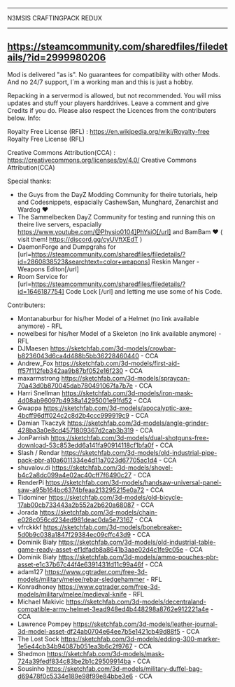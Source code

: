 -------------
N3MSIS CRAFTINGPACK REDUX

-------------
https://steamcommunity.com/sharedfiles/filedetails/?id=2999980206
-------------

Mod is delivered "as is". No guarantees for compatibility with other Mods.
And no 24/7 support, I´m a working man and this is just a hobby.

Repacking in a servermod is allowed, but not recommended. You will miss updates and stuff your players harddrives.
Leave a comment and give Credits if you do. Please also respect the Licences from the contributers below. 
Info: 

 Royalty Free License (RFL) : https://en.wikipedia.org/wiki/Royalty-free Royalty Free License (RFL) 
 
 Creative Commons Attribution(CCA) : https://creativecommons.org/licenses/by/4.0/ Creative Commons Attribution(CCA)

Special thanks:

- the Guys from the DayZ Modding Community for theire tutorials, help and Codesnippets, espacially CashewSan, Munghard, Zenarchist and Wardog ♥
- The Sammelbecken DayZ Community for testing and running this on theire live servers, espacially https://www.youtube.com/@Physio0104]PhYsiO[/url] and BamBam ♥ ( visit them! https://discord.gg/cyUVftXEdT )
- DaemonForge and Dumpgrahs for [url=https://steamcommunity.com/sharedfiles/filedetails/?id=2860838523&searchtext=color+weapons] Reskin Manger - Weapons Editon[/url]
- Room Service for [url=https://steamcommunity.com/sharedfiles/filedetails/?id=1646187754] Code Lock [/url] and letting me use some of his Code.

  
Contributers:
- Montanaburbur for his/her Model of a Helmet (no link available anymore) - RFL
- nowelbesi for his/her Model of a Skeleton (no link available anymore) - RFL
- DJMaesen https://sketchfab.com/3d-models/crowbar-b8236043d6ca4d488b5bb36228460440 - CCA
- Andrew_Fox https://sketchfab.com/3d-models/first-aid-ff57f112feb342aa9b87bf052e16f230 - CCA
- maxarmstrong https://sketchfab.com/3d-models/spraycan-70a43d0b870045dab780491067fa7b7e - CCA
- Harri Snellman https://sketchfab.com/3d-models/iron-mask-4d08ab96097b4938a14295001e91fd52 - CCA
- Gwappa https://sketchfab.com/3d-models/apocalyptic-axe-4bcff96dff024c2c8d2b4ccc999919c9  - CCA
- Damian Tkaczyk https://sketchfab.com/3d-models/angle-grinder-428ba3a0e8cd4571809367d2cab3b319 - CCA
- JonParrish https://sketchfab.com/3d-models/dual-shotguns-free-download-53c853edd6a141fa90914118cf1bfa0f - CCA
- Slash / Rendar https://sketchfab.com/3d-models/old-industrial-pipe-pack-pbr-a10a6011334e4d11a7023d67705ac1d4 - CCA
- shuvalov.di https://sketchfab.com/3d-models/shovel-b4c2a8dc099a4e02ac40cff7f6490c27 - CCA
- RenderPi https://sketchfab.com/3d-models/handsaw-universal-panel-saw-a95b164bc6374bfeaa213295215e0a72 - CCA
- Tidominer https://sketchfab.com/3d-models/old-bicycle-17ab00cb733443a2b552a2b620a68087 - CCA
- Jorada https://sketchfab.com/3d-models/chain-e028c056cd234ed981deac0da5e73167 - CCA
- vfrckkkf https://sketchfab.com/3d-models/bonebreaker-5d0b9c038a1847f29384ec09cffc43d9 - CCA
- Dominik Biały https://sketchfab.com/3d-models/old-industrial-table-game-ready-asset-ef1dfadb8a8641b3aae02d4c1fe9c05e - CCA
- Dominik Biały https://sketchfab.com/3d-models/ammo-pouches-pbr-asset-e1c37b67c44f4e6391431fd11c99a46f - CCA
- adam127 https://www.cgtrader.com/free-3d-models/military/melee/rebar-sledgehammer - RFL
- Konradhoney https://www.cgtrader.com/free-3d-models/military/melee/medieval-knife - RFL
- Michael Makivic https://sketchfab.com/3d-models/decentraland-compatible-army-helmet-3ead948ed4b448298a8762e912221a4e - CCA
- Lawrence Pompey https://sketchfab.com/3d-models/leather-journal-3d-model-asset-df24ab0704e64ee7b5e1421cb49d88f5 - CCA
- The Lost Sock https://sketchfab.com/3d-models/edding-300-marker-1e5e44cb34b94087b051ea3b6c2f9767 - CCA
- Shedmon https://sketchfab.com/3d-models/mask-724a39fedf834c83be2b1c29509914ba - CCA
- Sousinho https://sketchfab.com/3d-models/military-duffel-bag-d69478f0c5334e189e98f99e84bbe3e6 - CCA
